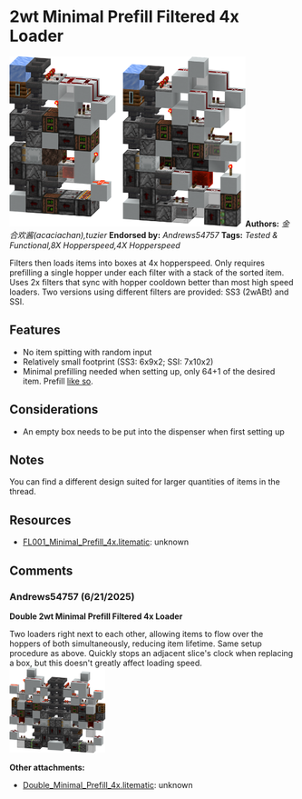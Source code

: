 # 2wt Minimal Prefill Filtered 4x Loader
<img alt="Minimal_Prefill_4x.png" src="images/Minimal_Prefill_4x.png?raw=1" height="300px">**Authors:** *金合欢酱(acaciachan),tuzier*
**Endorsed by:** *Andrews54757*
**Tags:** *Tested & Functional,8X Hopperspeed,4X Hopperspeed*

Filters then loads items into boxes at 4x hopperspeed. Only requires prefilling a single hopper under each filter with a stack of the sorted item. Uses 2x filters that sync with hopper cooldown better than most high speed loaders. Two versions using different filters are provided: SS3 (2wABt) and SSI.

## Features
- No item spitting with random input
- Relatively small footprint (SS3: 6x9x2; SSI: 7x10x2)
- Minimal prefilling needed when setting up, only 64+1 of the desired item. Prefill [like so](https://discord.com/channels/748542142347083868/869352287708012634/869591141065039962).

## Considerations
- An empty box needs to be put into the dispenser when first setting up

## Notes
You can find a different design suited for larger quantities of items in the thread.

## Resources
- [FL001_Minimal_Prefill_4x.litematic](attachments/FL001_Minimal_Prefill_4x.litematic?raw=1): unknown

## Comments

### Andrews54757 (6/21/2025)
**Double 2wt Minimal Prefill Filtered 4x Loader**

Two loaders right next to each other, allowing items to flow over the hoppers of both simultaneously, reducing item lifetime. Same setup procedure as above. Quickly stops an adjacent slice's clock when replacing a box, but this doesn't greatly affect loading speed.
<img alt="Double_Minimal_Prefill_4x.png" src="comments_attachments/1386092450254159892-double_minimal_prefill_4x.png?raw=1" height="150px">

**Other attachments:**
- [Double_Minimal_Prefill_4x.litematic](comments_attachments/1386092450577252512-double_minimal_prefill_4x.litematic?raw=1): unknown

